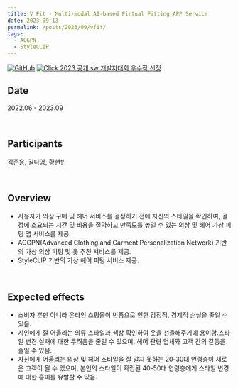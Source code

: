 ```yaml
---
title: V Fit - Multi-modal AI-based Firtual Fitting APP Service
date: 2023-09-13
permalink: /posts/2023/09/vfit/
tags:
  - ACGPN
  - StyleCLIP
---
```


[![GitHub](https://img.icons8.com/ios-glyphs/30/000000/github.png)](https://github.com/VIP-Projects/V-Fit) [![Click](https://img.icons8.com/?size=30&id=71212&format=png&color=000000/Click.png) 2023 공개 sw 개발자대회 우수작 선정](https://kossa.kr/materials/2023/ossp/index.html)

## Date
2022.06 - 2023.09

<br>

## Participants
김준용, 길다영, 황현빈

<br>


## Overview
- 사용자가 의상 구매 및 헤어 서비스를 결정하기 전에 자신의 스타일을 확인하여, 결정에 소요되는 시간 및 비용을 절약하고 만족도를 높일 수 있는 의상 및 헤어 가상 피팅 앱 서비스를 제공.
- ACGPN(Advanced Clothing and Garment Personalization Network) 기반의 가상 의상 피팅 및 옷 추천 서비스를 제공.
- StyleCLIP 기반의 가상 헤어 피팅 서비스 제공.

<br>

## Expected effects
- 소비자 뿐만 아니라 온라인 쇼핑몰이 반품으로 인한 감정적, 경제적 손실을 줄일 수 있음.
- 지인에게 잘 어울리는 의류 스타일과 색상 확인하여 옷을 선물해주기에 용이함.스타일 변경 실패에 대한 두려움을 줄일 수 있으며, 헤어 관련 업체와 고객 간의 갈등을 줄일 수 있음.
- 자신에게 어울리는 의상 및 헤어 스타일을 잘 알지 못하는 20-30대 연령층이 새로운 고객이 될 수 있으며, 본인의 스타일이 확립된 40-50대 연령층에게 스타일 변경에 대한 흥미를 유발할 수 있음.

